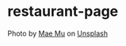 # restaurant-page
 
Photo by <a href="https://unsplash.com/@picoftasty?utm_source=unsplash&utm_medium=referral&utm_content=creditCopyText">Mae Mu</a> on <a href="https://unsplash.com/photos/ecUVGNZA1TM?utm_source=unsplash&utm_medium=referral&utm_content=creditCopyText">Unsplash</a>
  